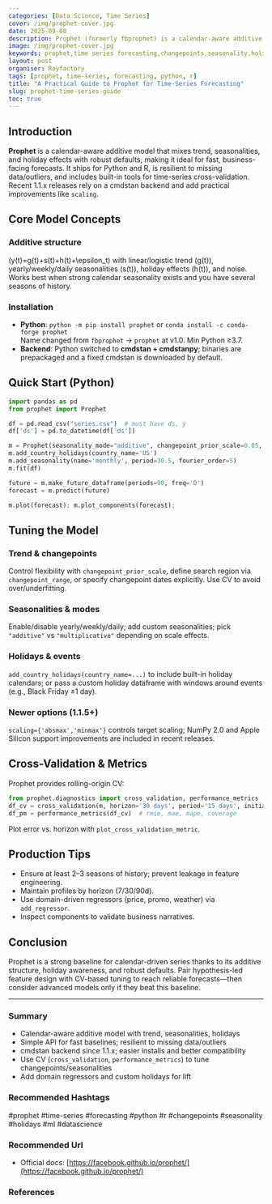 ```yaml
---
categories: [Data Science, Time Series]
cover: /img/prophet-cover.jpg
date: 2025-09-08
description: Prophet (formerly fbprophet) is a calendar-aware additive model for fast, practical time-series forecasting. This guide covers installation, core concepts, CV, tuning, and production tips with code.
image: /img/prophet-cover.jpg
keywords: prophet,time series forecasting,changepoints,seasonality,holidays,python,r,cmdstan
layout: post
organiser: Royfactory
tags: [prophet, time-series, forecasting, python, r]
title: "A Practical Guide to Prophet for Time-Series Forecasting"
slug: prophet-time-series-guide
toc: true
---
```


## Introduction
**Prophet** is a calendar-aware additive model that mixes trend, seasonalities, and holiday effects with robust defaults, making it ideal for fast, business-facing forecasts. It ships for Python and R, is resilient to missing data/outliers, and includes built-in tools for time-series cross-validation. Recent 1.1.x releases rely on a cmdstan backend and add practical improvements like `scaling`.

## Core Model Concepts
### Additive structure
\(y(t)=g(t)+s(t)+h(t)+\epsilon_t\) with linear/logistic trend \(g(t)\), yearly/weekly/daily seasonalities \(s(t)\), holiday effects \(h(t)\), and noise. Works best when strong calendar seasonality exists and you have several seasons of history.

### Installation
- **Python**: `python -m pip install prophet` or `conda install -c conda-forge prophet`  
  Name changed from `fbprophet` → `prophet` at v1.0. Min Python ≥3.7.  
- **Backend**: Python switched to **cmdstan + cmdstanpy**; binaries are prepackaged and a fixed cmdstan is downloaded by default.

## Quick Start (Python)
```python
import pandas as pd
from prophet import Prophet

df = pd.read_csv("series.csv")  # must have ds, y
df['ds'] = pd.to_datetime(df['ds'])

m = Prophet(seasonality_mode="additive", changepoint_prior_scale=0.05, interval_width=0.95)
m.add_country_holidays(country_name='US')
m.add_seasonality(name='monthly', period=30.5, fourier_order=5)
m.fit(df)

future = m.make_future_dataframe(periods=90, freq='D')
forecast = m.predict(future)

m.plot(forecast); m.plot_components(forecast);
```

## Tuning the Model

### Trend & changepoints

Control flexibility with `changepoint_prior_scale`, define search region via `changepoint_range`, or specify changepoint dates explicitly. Use CV to avoid over/underfitting.

### Seasonalities & modes

Enable/disable yearly/weekly/daily; add custom seasonalities; pick `"additive"` vs `"multiplicative"` depending on scale effects.

### Holidays & events

`add_country_holidays(country_name=...)` to include built-in holiday calendars; or pass a custom holiday dataframe with windows around events (e.g., Black Friday ±1 day).

### Newer options (1.1.5+)

`scaling={'absmax','minmax'}` controls target scaling; NumPy 2.0 and Apple Silicon support improvements are included in recent releases.

## Cross-Validation & Metrics

Prophet provides rolling-origin CV:

```python
from prophet.diagnostics import cross_validation, performance_metrics
df_cv = cross_validation(m, horizon='30 days', period='15 days', initial='365 days')
df_pm = performance_metrics(df_cv)  # rmse, mae, mape, coverage
```

Plot error vs. horizon with `plot_cross_validation_metric`.

## Production Tips

* Ensure at least 2–3 seasons of history; prevent leakage in feature engineering.
* Maintain profiles by horizon (7/30/90d).
* Use domain-driven regressors (price, promo, weather) via `add_regressor`.
* Inspect components to validate business narratives.

## Conclusion

Prophet is a strong baseline for calendar-driven series thanks to its additive structure, holiday awareness, and robust defaults. Pair hypothesis-led feature design with CV-based tuning to reach reliable forecasts—then consider advanced models only if they beat this baseline.

---

### Summary

* Calendar-aware additive model with trend, seasonalities, holidays
* Simple API for fast baselines; resilient to missing data/outliers
* cmdstan backend since 1.1.x; easier installs and better compatibility
* Use CV (`cross_validation`, `performance_metrics`) to tune changepoints/seasonalities
* Add domain regressors and custom holidays for lift

### Recommended Hashtags

\#prophet #time-series #forecasting #python #r #changepoints #seasonality #holidays #ml #datascience

### Recommended Url

* Official docs: [https://facebook.github.io/prophet/](https://facebook.github.io/prophet/)

### References

[1]: https://github.com/facebook/prophet "GitHub - facebook/prophet: Tool for producing high quality forecasts for time series data that has multiple seasonality with linear or non-linear growth."
[2]: https://facebook.github.io/prophet/?utm_source=chatgpt.com "Prophet | Forecasting at scale. - Meta Open Source"
[3]: https://facebook.github.io/prophet/docs/installation.html "Installation | Prophet"
[4]: https://facebook.github.io/prophet/docs/trend_changepoints.html?utm_source=chatgpt.com "Trend Changepoints | Prophet - Meta Open Source"
[5]: https://facebook.github.io/prophet/docs/seasonality%2C_holiday_effects%2C_and_regressors.html?utm_source=chatgpt.com "Seasonality, Holiday Effects, And Regressors | Prophet"
[6]: https://facebook.github.io/prophet/docs/diagnostics.html?utm_source=chatgpt.com "Diagnostics | Prophet - Meta Open Source"